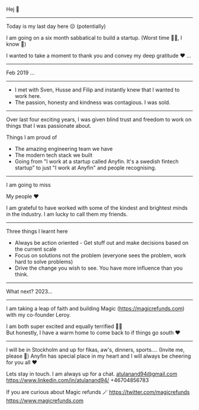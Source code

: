 
Hej 👋

----
Today is my last day here ☹️ (potentially)

I am going on a six month sabbatical to build a startup.
(Worst time 🤷‍♂️, I know 🤣)

I wanted to take a moment to thank you and convey my deep gratitude ❤️ ...

----

Feb 2019 ...

----

- I met with Sven, Husse and Filip and instantly knew that I wanted to work here.
- The passion, honesty and kindness was contagious. I was sold.


----

Over last four exciting years,
I was given blind trust and freedom to work on things that I was passionate about.

Things I am proud of

- The amazing engineering team we have
- The modern tech stack we built
- Going from "I work at a startup called Anyfin. It's a swedish fintech startup" to just "I work at Anyfin" and people recognising.


----

I am going to miss

My people ❤️

I am grateful to have worked with some of the kindest and brightest minds in the industry.
I am lucky to call them my friends.


---

Three things I learnt here

- Always be action oriented - Get stuff out and make decisions based on the current scale
- Focus on solutions not the problem (everyone sees the problem, work hard to solve problems)
- Drive the change you wish to see. You have more influence than you think.


----

What next? 2023...

----

I am taking a leap of faith and building Magic (https://magicrefunds.com) with my co-founder Leroy.

I am both super excited and equally terrified 😬🤞  
But honestly, I have a warm home to come back to if things go south ❤️

----
 
I will be in Stockholm and up for fikas, aw's, dinners, sports.... (Invite me, please 😬)
Anyfin has special place in my heart and I will always be cheering for you all ❤️

Lets stay in touch. I am always up for a chat.
atulanand94@gmail.com
https://www.linkedin.com/in/atulanand94/
+46704856783


If you are curious about Magic refunds 🪄
https://twitter.com/magicrefunds
https://www.magicrefunds.com
